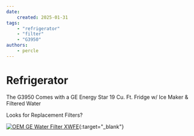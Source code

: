 ```yaml
---
date:
    created: 2025-01-31
tags:
    - "refrigerator"
    - "filter"
    - "G3950"
authors:
    - percle
---
```


# Refrigerator

The G3950 Comes with a GE Energy Star 19 Cu. Ft. Fridge w/ Ice Maker & Filtered Water


Looks for Replacement Filters? 

[![OEM GE Water Filter XWFE](https://www.geapplianceparts.com/store/parts/spec/XWFE)](https://www.geapplianceparts.com/store/parts/spec/XWFE){:target="_blank"}

